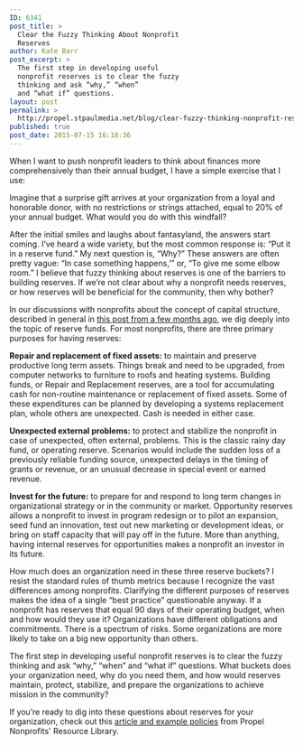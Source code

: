 ```yaml
---
ID: 6341
post_title: >
  Clear the Fuzzy Thinking About Nonprofit
  Reserves
author: Kate Barr
post_excerpt: >
  The first step in developing useful
  nonprofit reserves is to clear the fuzzy
  thinking and ask “why,” “when”
  and “what if” questions.
layout: post
permalink: >
  http://propel.stpaulmedia.net/blog/clear-fuzzy-thinking-nonprofit-reserves/
published: true
post_date: 2015-07-15 16:18:36
---
```

When I want to push nonprofit leaders to think about finances more comprehensively than their annual budget, I have a simple exercise that I use:

Imagine that a surprise gift arrives at your organization from a loyal and honorable donor, with no restrictions or strings attached, equal to 20% of your annual budget. What would you do with this windfall?

After the initial smiles and laughs about fantasyland, the answers start coming. I’ve heard a wide variety, but the most common response is: “Put it in a reserve fund.” My next question is, “Why?” These answers are often pretty vague: “In case something happens,’” or, “To give me some elbow room.” I believe that fuzzy thinking about reserves is one of the barriers to building reserves. If we’re not clear about why a nonprofit needs reserves, or how reserves will be beneficial for the community, then why bother?

In our discussions with nonprofits about the concept of capital structure, described in general in <a href="http://propel.stpaulmedia.net/blog/want-nonprofit-flexibility-resilience-durability/">this post from a few months ago</a>, we dig deeply into the topic of reserve funds. For most nonprofits, there are three primary purposes for having reserves:

<strong>Repair and replacement of fixed assets:</strong> to maintain and preserve productive long term assets. Things break and need to be upgraded, from computer networks to furniture to roofs and heating systems. Building funds, or Repair and Replacement reserves, are a tool for accumulating cash for non-routine maintenance or replacement of fixed assets. Some of these expenditures can be planned by developing a systems replacement plan, whole others are unexpected. Cash is needed in either case.

<strong>Unexpected external problems:</strong> to protect and stabilize the nonprofit in case of unexpected, often external, problems. This is the classic rainy day fund, or operating reserve. Scenarios would include the sudden loss of a previously reliable funding source, unexpected delays in the timing of grants or revenue, or an unusual decrease in special event or earned revenue.

<strong>Invest for the future:</strong> to prepare for and respond to long term changes in organizational strategy or in the community or market. Opportunity reserves allows a nonprofit to invest in program redesign or to pilot an expansion, seed fund an innovation, test out new marketing or development ideas, or bring on staff capacity that will pay off in the future. More than anything, having internal reserves for opportunities makes a nonprofit an investor in its future.

How much does an organization need in these three reserve buckets? I resist the standard rules of thumb metrics because I recognize the vast differences among nonprofits. Clarifying the different purposes of reserves makes the idea of a single “best practice” questionable anyway. If a nonprofit has reserves that equal 90 days of their operating budget, when and how would they use it? Organizations have different obligations and commitments. There is a spectrum of risks. Some organizations are more likely to take on a big new opportunity than others.

The first step in developing useful nonprofit reserves is to clear the fuzzy thinking and ask “why,” “when” and “what if” questions. What buckets does your organization need, why do you need them, and how would reserves maintain, protect, stabilize, and prepare the organizations to achieve mission in the community?

If you’re ready to dig into these questions about reserves for your organization, check out this <a href="http://propel.stpaulmedia.net/resources/nonprofit-operating-reserves-policy-examples/">article and example policies</a> from Propel Nonprofits' Resource Library.